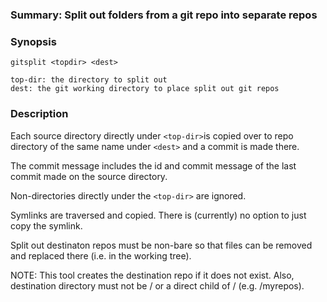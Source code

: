 ### Summary: Split out folders from a git repo into separate repos

### Synopsis
```
gitsplit <topdir> <dest>

top-dir: the directory to split out
dest: the git working directory to place split out git repos
```

### Description

Each source directory directly under `<top-dir>`is copied
over to repo directory of the same name under `<dest>` and
a commit is made there.

The commit message includes the id and commit message of
the last commit made on the source directory.

Non-directories directly under the `<top-dir>` are ignored.

Symlinks are traversed and copied. There is (currently) no
option to just copy the symlink.

Split out destinaton repos must be non-bare so that files can be
removed and replaced there (i.e. in the working tree).

NOTE: This tool creates the destination repo if it does not exist.
Also, destination directory must not be / or a direct child of / (e.g. /myrepos).

